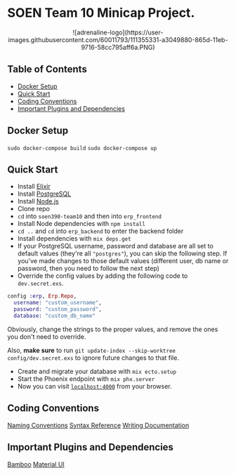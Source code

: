 # SOEN Team 10 Minicap Project.
<p align="center">
  ![adrenaline-logo](https://user-images.githubusercontent.com/60011793/111355331-a3049880-865d-11eb-9716-58cc795aff6a.PNG)
</p>

## Table of Contents
- [Docker Setup](#docker-setup)
- [Quick Start](#quick-start)
- [Coding Conventions](#coding-conventions)
- [Important Plugins and Dependencies](#import-plugins-and-dependencies)

## Docker Setup

`sudo docker-compose build`
`sudo docker-compose up`

## Quick Start

- Install [Elixir](https://elixir-lang.org/install.html)
- Install [PostgreSQL](https://www.enterprisedb.com/downloads/postgres-postgresql-downloads)
- Install [Node.js](https://nodejs.org/en/download/)
- Clone repo
- `cd` into `soen390-team10` and then into `erp_frontend`
- Install Node dependencies with `npm install`
- `cd ..` and `cd` into `erp_backend` to enter the backend folder
- Install dependencies with `mix deps.get`
- If your PostgreSQL username, password and database are all set to default values (they're all `"postgres"`), you can skip the following step. If you've made changes to those default values (different user, db name or password, then you need to follow the next step)
- Override the config values by adding the following code to `dev.secret.exs`.
```elixir
config :erp, Erp.Repo,
  username: "custom_username",
  password: "custom_password",
  database: "custom_db_name"
```
Obviously, change the strings to the proper values, and remove the ones you don't need to override. 

Also, **make sure** to run `git update-index --skip-worktree config/dev.secret.exs` to ignore future changes to that file.
- Create and migrate your database with `mix ecto.setup`
- Start the Phoenix endpoint with `mix phx.server`
- Now you can visit [`localhost:4000`](http://localhost:4000) from your browser.

## Coding Conventions
[Naming Conventions](https://hexdocs.pm/elixir/naming-conventions.html)
[Syntax Reference](https://hexdocs.pm/elixir/syntax-reference.html)
[Writing Documentation](https://hexdocs.pm/elixir/master/writing-documentation.html)

## Important Plugins and Dependencies
[Bamboo](https://hexdocs.pm/bamboo/Bamboo.Email.html)
[Material UI](https://material-ui.com/)

